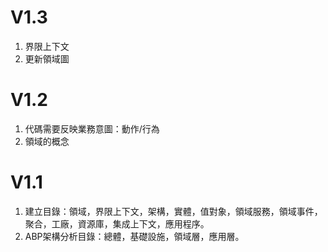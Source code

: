 # V1.3
1. 界限上下文
2. 更新領域圖

# V1.2

1. 代碼需要反映業務意圖：動作/行為
2. 領域的概念

# V1.1

1. 建立目錄：領域，界限上下文，架構，實體，值對象，領域服務，領域事件，聚合，工廠，資源庫，集成上下文，應用程序。
2. ABP架構分析目錄：總體，基礎設施，領域層，應用層。